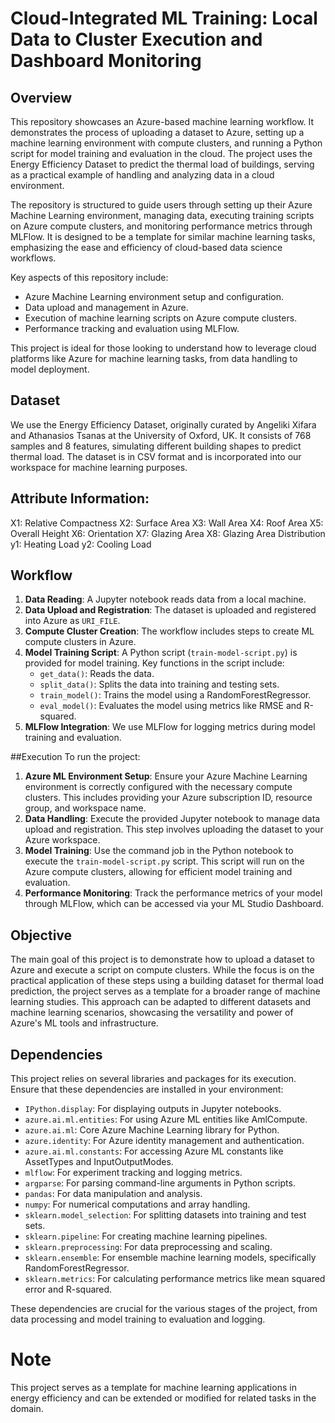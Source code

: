 # Cloud-Integrated ML Training: Local Data to Cluster Execution and Dashboard Monitoring


## Overview
This repository showcases an Azure-based machine learning workflow. It demonstrates the process of uploading a dataset to Azure, setting up a machine learning environment with compute clusters, and running a Python script for model training and evaluation in the cloud. The project uses the Energy Efficiency Dataset to predict the thermal load of buildings, serving as a practical example of handling and analyzing data in a cloud environment.

The repository is structured to guide users through setting up their Azure Machine Learning environment, managing data, executing training scripts on Azure compute clusters, and monitoring performance metrics through MLFlow. It is designed to be a template for similar machine learning tasks, emphasizing the ease and efficiency of cloud-based data science workflows.

Key aspects of this repository include:
- Azure Machine Learning environment setup and configuration.
- Data upload and management in Azure.
- Execution of machine learning scripts on Azure compute clusters.
- Performance tracking and evaluation using MLFlow.

This project is ideal for those looking to understand how to leverage cloud platforms like Azure for machine learning tasks, from data handling to model deployment.


## Dataset
We use the Energy Efficiency Dataset, originally curated by Angeliki Xifara and Athanasios Tsanas at the University of Oxford, UK. It consists of 768 samples and 8 features, simulating different building shapes to predict thermal load. The dataset is in CSV format and is incorporated into our workspace for machine learning purposes.

## Attribute Information:
X1: Relative Compactness
X2: Surface Area
X3: Wall Area
X4: Roof Area
X5: Overall Height
X6: Orientation
X7: Glazing Area
X8: Glazing Area Distribution
y1: Heating Load
y2: Cooling Load

## Workflow
1. **Data Reading**: A Jupyter notebook reads data from a local machine.
2. **Data Upload and Registration**: The dataset is uploaded and registered into Azure as `URI_FILE`.
3. **Compute Cluster Creation**: The workflow includes steps to create ML compute clusters in Azure.
4. **Model Training Script**: A Python script (`train-model-script.py`) is provided for model training. Key functions in the script include:
   - `get_data()`: Reads the data.
   - `split_data()`: Splits the data into training and testing sets.
   - `train_model()`: Trains the model using a RandomForestRegressor.
   - `eval_model()`: Evaluates the model using metrics like RMSE and R-squared.
5. **MLFlow Integration**: We use MLFlow for logging metrics during model training and evaluation.


##Execution
To run the project:

1. **Azure ML Environment Setup**: Ensure your Azure Machine Learning environment is correctly configured with the necessary compute clusters. This includes providing your Azure subscription ID, resource group, and workspace name.
2. **Data Handling**: Execute the provided Jupyter notebook to manage data upload and registration. This step involves uploading the dataset to your Azure workspace.
3. **Model Training**: Use the command job in the Python notebook to execute the `train-model-script.py` script. This script will run on the Azure compute clusters, allowing for efficient model training and evaluation.
4. **Performance Monitoring**: Track the performance metrics of your model through MLFlow, which can be accessed via your ML Studio Dashboard.

  
## Objective
The main goal of this project is to demonstrate how to upload a dataset to Azure and execute a script on compute clusters. While the focus is on the practical application of these steps using a building dataset for thermal load prediction, the project serves as a template for a broader range of machine learning studies. This approach can be adapted to different datasets and machine learning scenarios, showcasing the versatility and power of Azure's ML tools and infrastructure.

## Dependencies
This project relies on several libraries and packages for its execution. Ensure that these dependencies are installed in your environment:

- `IPython.display`: For displaying outputs in Jupyter notebooks.
- `azure.ai.ml.entities`: For using Azure ML entities like AmlCompute.
- `azure.ai.ml`: Core Azure Machine Learning library for Python.
- `azure.identity`: For Azure identity management and authentication.
- `azure.ai.ml.constants`: For accessing Azure ML constants like AssetTypes and InputOutputModes.
- `mlflow`: For experiment tracking and logging metrics.
- `argparse`: For parsing command-line arguments in Python scripts.
- `pandas`: For data manipulation and analysis.
- `numpy`: For numerical computations and array handling.
- `sklearn.model_selection`: For splitting datasets into training and test sets.
- `sklearn.pipeline`: For creating machine learning pipelines.
- `sklearn.preprocessing`: For data preprocessing and scaling.
- `sklearn.ensemble`: For ensemble machine learning models, specifically RandomForestRegressor.
- `sklearn.metrics`: For calculating performance metrics like mean squared error and R-squared.

These dependencies are crucial for the various stages of the project, from data processing and model training to evaluation and logging.


# Note
This project serves as a template for machine learning applications in energy efficiency and can be extended or modified for related tasks in the domain.
